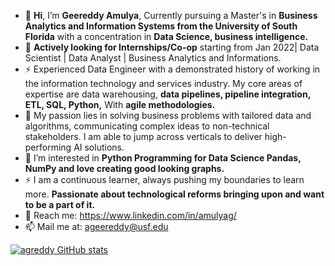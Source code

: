 - 👋 **Hi**, I’m **Geereddy Amulya**, Currently pursuing a Master's in **Business Analytics and Information Systems from the University of South Florida** with a concentration in        **Data Science, business intelligence.**
- 👀 **Actively looking for Internships/Co-op** starting from Jan 2022| Data Scientist | Data Analyst | Business Analytics and Informations.
- ⚡ Experienced Data Engineer with a demonstrated history of working in the information technology and services industry. My core areas of expertise are data warehousing, **data        pipelines, pipeline integration, ETL, SQL, Python,** With **agile methodologies.**
- 🌱 My passion lies in solving business problems with tailored data and algorithms, communicating complex ideas to non-technical stakeholders. I am able to jump across verticals      to deliver high-performing AI solutions.
- 👀 I’m interested in **Python Programming for Data Science Pandas, NumPy and love creating good looking graphs.**
- ⚡ I am a continuous learner, always pushing my boundaries to learn more. **Passionate about technological reforms bringing upon and want to be a part of it.**
- 💬 Reach me: https://www.linkedin.com/in/amulyag/
- 📫 Mail me at: ageereddy@usf.edu


[![agreddy GitHub stats](https://github-readme-stats.vercel.app/api?username=agreddy)](https://github.com/agreddy/github-readme-stats)


<!---
ageereddy/ageereddy is a ✨ special ✨ repository because its `README.md` (this file) appears on your GitHub profile.
You can click the Preview link to take a look at your changes.
--->
